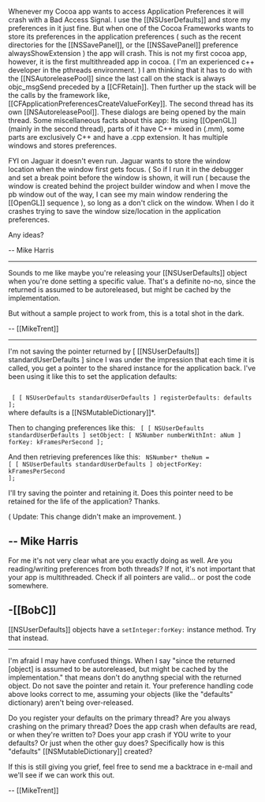 Whenever my Cocoa app wants to access Application Preferences it will crash with a Bad Access Signal.  I use the [[NSUserDefaults]] and store my preferences in it just fine.  But when one of the Cocoa Frameworks wants to store its preferences in the application preferences ( such as the recent directories for the [[NSSavePanel]], or the [[NSSavePanel]] preference alwaysShowExtension ) the app will crash.  This is not my first cocoa app, however, it is the first multithreaded app in cocoa. ( I'm an experienced c++ developer in the pthreads environment. )  I am thinking that it has to do with the [[NSAutoreleasePool]] since the last call on the stack is always objc_msgSend preceded by a [[CFRetain]]. Then further up the stack will be the calls by the framework like, [[CFApplicationPreferencesCreateValueForKey]].  The second thread has its own [[NSAutoreleasePool]].  These dialogs are being opened by the main thread.  Some miscellaneous facts about this app:  Its using [[OpenGL]] (mainly in the second thread), parts of it have C++ mixed in (.mm), some parts are exclusively C++ and have a .cpp extension. It has multiple windows and stores preferences. 

FYI on Jaguar it doesn't even run. Jaguar wants to store the window location when  the window first gets focus. ( So if I run it in the debugger and set a break point before the window is shown, it will run ( because the window is created behind the project builder window and when I move the pb window out of the way, I can see my main window rendering the [[OpenGL]] sequence ), so long as a don't click on the window.  When I do it crashes trying to save the window size/location in the application preferences. 

Any ideas? 

-- Mike Harris

----

Sounds to me like maybe you're releasing your [[NSUserDefaults]] object when you're done setting a specific value. That's a definite no-no, since the returned is assumed to be autoreleased, but might be cached by the implementation. 

But without a sample project to work from, this is a total shot in the dark.

-- [[MikeTrent]]

----

I'm not saving the pointer returned by [ [[NSUserDefaults]] standardUserDefaults ] since I was under the impression that each time it is called, you get a pointer to the shared instance for the application back.  I've been using it like this to set the application defaults:

<code>
 [ [ NSUserDefaults standardUserDefaults ] registerDefaults: defaults ];
</code>
where defaults is a [[NSMutableDictionary]]*.  

Then to changing preferences like this:
<code>
 [ [ NSUserDefaults standardUserDefaults ] setObject: [ NSNumber numberWithInt: aNum ] forKey: kFramesPerSecond ];
</code>

And then retrieving preferences like this:
<code>
 NSNumber* theNum = [ [ NSUserDefaults standardUserDefaults ] objectForKey: kFramesPerSecond ];
</code>

I'll try saving the pointer and retaining it.  Does this pointer need to be retained for the life of the application? Thanks.

( Update: This change didn't make an improvement. )

-- Mike Harris
----
For me it's not very clear what are you exactly doing as well. Are you reading/writing preferences from both threads? If not, it's not important that your app is multithreaded. Check if all pointers are valid... or post the code somewhere.

-[[BobC]]
----
[[NSUserDefaults]] objects have a <code>setInteger:forKey:</code> instance method. Try that instead.

----

I'm afraid I may have confused things. When I say "since the returned [object] is assumed to be autoreleased, but might be cached by the implementation." that means don't do anythng special with the returned object. Do not save the pointer and retain it. Your preference handling code above looks correct to me, assuming your objects (like the "defaults" dictionary) aren't being over-released. 

Do you register your defaults on the primary thread? Are you always crashing on the primary thread? Does the app crash when defaults are read, or when they're written to? Does your app crash if YOU write to your defaults? Or just when the other guy does? Specifically how is this "defaults" [[NSMutableDictionary]] created?

If this is still giving you grief, feel free to send me a backtrace in e-mail and we'll see if we can work this out.

-- [[MikeTrent]]